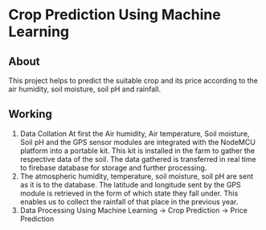 # Crop Prediction Using Machine Learning

## About 
   This project helps to predict the suitable crop and its price according to the air humidity, soil moisture, soil pH and rainfall.
   
## Working
   1. Data Collation
      At first the Air humidity, Air temperature, Soil moisture, Soil pH and the GPS sensor modules are integrated with the NodeMCU platform into a portable kit. This kit       is installed in the farm to gather the respective data of the soil. The data gathered is transferred in real time to firebase database for storage and further             processing.
   2. The atmospheric humidity, temperature, soil moisture, soil pH are sent as it is to the database. The latitude and longitude sent by the GPS module is retrieved in         the form of which state they fall under. This enables us to collect the rainfall of that place in the previous year.
   3. Data Processing Using Machine Learning
      -> Crop Prediction
      -> Price Prediction
